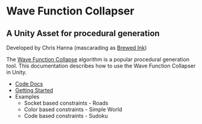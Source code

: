 ﻿# Wave Function Collapser
## A Unity Asset for procedural generation

Developed by Chris Hanna (mascarading as [Brewed Ink](https://cdhanna.github.io/brewedink/))

The [Wave Function Collapse](../../wiki/Wave-Function-Collapse 'Overview') algorithm is a popular procedural generation tool. This documentation describes how to use the Wave Function Collapser in Unity. 

- [Code Docs](./CodeDocs/GenerationSpace.md 'Code docs')
- [Getting Started](../../wiki/Getting-Started 'Getting Started')
- Examples
    - Socket based constraints - Roads
    - Color based constraints - Simple World
    - Code based constraints - Sudoku
